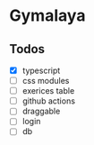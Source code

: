 # Gymalaya

## Todos

- [x] typescript
- [ ] css modules
- [ ] exerices table
- [ ] github actions
- [ ] draggable
- [ ] login
- [ ] db
